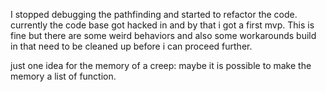 I stopped debugging the pathfinding and started to refactor the code.
currently the code base got hacked in and by that i got a first mvp.
This is fine but there are some weird behaviors and also some workarounds build in that need to be cleaned up before i can proceed further.

just one idea for the memory of a creep:
maybe it is possible to make the memory a list of function.
